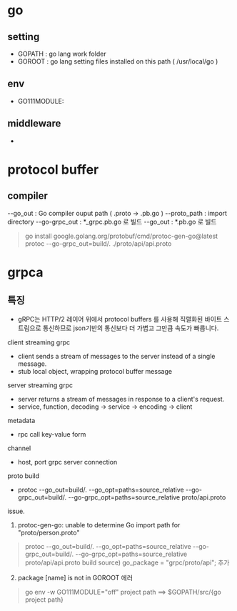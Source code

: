 # go

## setting
- GOPATH : go lang work folder   
- GOROOT : go lang setting files installed on this path ( /usr/local/go )


## env
- GO111MODULE: 

## middleware
- 


# protocol buffer

## compiler
--go_out : Go compiler ouput path ( .proto -> .pb.go )
--proto_path : import directory
--go-grpc_out :  *_grpc.pb.go 로 빌드
--go_out :            *.pb.go 로 빌드
 > go install google.golang.org/protobuf/cmd/protoc-gen-go@latest
 > protoc --go-grpc_out=build/. ./proto/api/api.proto
 > 


# grpca

## 특징
- gRPC는 HTTP/2 레이어 위에서 protocol buffers 를 사용해 직렬화된 바이트 스트림으로 통신하므로 json기반의 통신보다 더 가볍고 그만큼 속도가 빠릅니다. 

client streaming grpc
- client sends a stream of messages to the server instead of a single message.
- stub local object, wrapping protocol buffer message


server streaming grpc 
- server returns a stream of messages in response to a client's request. 
- service, function, decoding -> service -> encoding -> client

metadata
- rpc call key-value form

channel
- host, port grpc server connection


proto build
- protoc --go_out=build/. --go_opt=paths=source_relative --go-grpc_out=build/. --go-grpc_opt=paths=source_relative proto/api.proto


issue. 
1) protoc-gen-go: unable to determine Go import path for "proto/person.proto"

> protoc --go_out=build/. --go_opt=paths=source_relative --go-grpc_out=build/. --go-grpc_opt=paths=source_relative proto/api/api.proto 
> build source) go_package = "grpc/proto/api"; 추가

2) package [name] is not in GOROOT 에러

> go env -w GO111MODULE="off"
>  project path ==> $GOPATH/src/{go project path}

